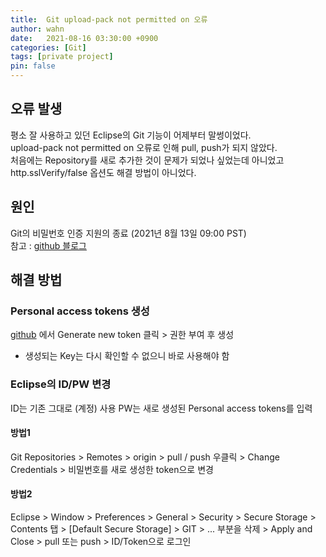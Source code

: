 ```yaml
---
title:  Git upload-pack not permitted on 오류
author: wahn
date:   2021-08-16 03:30:00 +0900
categories: [Git]
tags: [private project]
pin: false
---
```

## 오류 발생
평소 잘 사용하고 있던 Eclipse의 Git 기능이 어제부터 말썽이었다.  
upload-pack not permitted on 오류로 인해 pull, push가 되지 않았다.  
처음에는 Repository를 새로 추가한 것이 문제가 되었나 싶었는데 아니었고 http.sslVerify/false 옵션도 해결 방법이 아니었다.  


## 원인
Git의 비밀번호 인증 지원의 종료 (2021년 8월 13일 09:00 PST)  
참고 : [github 블로그]( https://github.blog/2020-12-15-token-authentication-requirements-for-git-operations/#background)   


## 해결 방법  

### Personal access tokens 생성
[github](https://github.com/settings/tokens) 에서 Generate new token 클릭 > 권한 부여 후 생성  
* 생성되는 Key는 다시 확인할 수 없으니 바로 사용해야 함

### Eclipse의 ID/PW 변경
ID는 기존 그대로 (계정) 사용
PW는 새로 생성된 Personal access tokens를 입력

#### 방법1 
Git Repositories > Remotes > origin > pull / push 우클릭 > Change Credentials > 비밀번호를 새로 생성한 token으로 변경  

#### 방법2 
Eclipse > Window > Preferences > General > Security > Secure Storage > Contents 탭 > [Default Secure Storage] > GIT > ... 부분을 삭제 > Apply and Close > pull 또는 push > ID/Token으로 로그인

